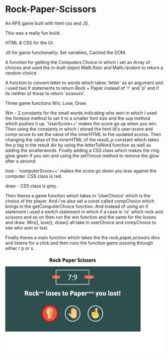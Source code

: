 # Rock-Paper-Scissors
An RPS game built with html css and JS.


This was a really fun build. 


HTML & CSS for the UI. 


JS for game functionality:
Set variables, Cached the DOM.


A function for getting the Computers Choice in which i set an Array of choices and used the in-built object Math.floor and Math.random to return a random choice.


A function to convert letter to words which takes 'letter' as an argument and i used two if statements to return Rock + Paper instead of 'r' and 'p' and if its neither of those to return 'scissors'.


Three game functions Win, Lose, Draw.


Win - 2 constants for the small words indicating who won in which i used the fontsize method to set it to a smaller font size and the sup method which pushes it up. 'UserScore++' makes the score go up when you win. Then using the constants in which i stored the html Id's user-score and comp-score to set the value of the innerHTML to the updated scores. Then changing the value of the innerHTML of the result_p constant which takes the p tag in the result div by using the letterToWord function as well as adding the smallerwords. Finally adding a CSS class which makes the ring glow green if you win and using the setTimout method to remove the glow after a second.


lose - 'computerScore++' makes the score go down you lose against the computer. CSS class is red.


draw - CSS class is grey.


Then theres a game function which takes in 'UserChoice' which is the choice of the player. And i've also set a const called compChoice which brings in the getComputerChoice function. And instead of using an if statement i used a switch statement in which if a case is 'rs' which rock and scissors and so on then run the win function and the same for the losses and draw. Win(), lose(), draw() all take in userChoice and compChoice to see who won or lost.

Finally theres a main function which takes the the rock,paper,scissors divs and listens for a click and then runs the function game passing through either r p or s. 


![RPS](https://github.com/Amrit-PennySoft/Rock-Paper-Scissors/blob/master/rps.png)
